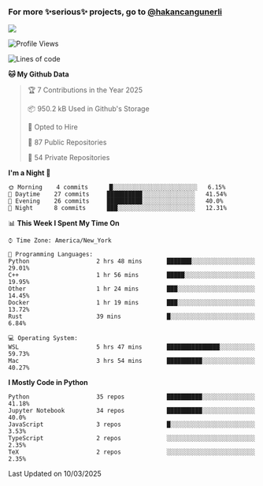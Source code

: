 ### For more ✨serious✨ projects, go to [@hakancangunerli](https://github.com/hakancangunerli)

![](https://github-readme-stats.vercel.app/api/top-langs/?username=johngunerli&layout=compact&hide=jupyter%20notebook,tex,html,shell,CSS,Ruby,Makefile,EmberScript,MATLAB,C&langs_count=6&exclude_repo=2015-csharp,gt_code,gsu_code,uga_code,uga_robotics)

<!--START_SECTION:waka-->
![Profile Views](http://img.shields.io/badge/Profile%20Views-0-blue)

![Lines of code](https://img.shields.io/badge/From%20Hello%20World%20I%27ve%20Written-481432%20lines%20of%20code-blue)

**🐱 My Github Data** 

> 🏆 7 Contributions in the Year 2025
 > 
> 📦 950.2 kB Used in Github's Storage 
 > 
> 💼 Opted to Hire
 > 
> 📜 87 Public Repositories 
 > 
> 🔑 54 Private Repositories  
 > 
**I'm a Night 🦉** 

```text
🌞 Morning    4 commits      █░░░░░░░░░░░░░░░░░░░░░░░░   6.15% 
🌆 Daytime    27 commits     ██████████░░░░░░░░░░░░░░░   41.54% 
🌃 Evening    26 commits     ██████████░░░░░░░░░░░░░░░   40.0% 
🌙 Night      8 commits      ███░░░░░░░░░░░░░░░░░░░░░░   12.31%

```


📊 **This Week I Spent My Time On** 

```text
⌚︎ Time Zone: America/New_York

💬 Programming Languages: 
Python                   2 hrs 48 mins       ███████░░░░░░░░░░░░░░░░░░   29.01% 
C++                      1 hr 56 mins        █████░░░░░░░░░░░░░░░░░░░░   19.95% 
Other                    1 hr 24 mins        ███░░░░░░░░░░░░░░░░░░░░░░   14.45% 
Docker                   1 hr 19 mins        ███░░░░░░░░░░░░░░░░░░░░░░   13.72% 
Rust                     39 mins             █░░░░░░░░░░░░░░░░░░░░░░░░   6.84%

💻 Operating System: 
WSL                      5 hrs 47 mins       ███████████████░░░░░░░░░░   59.73% 
Mac                      3 hrs 54 mins       ██████████░░░░░░░░░░░░░░░   40.27%

```

**I Mostly Code in Python** 

```text
Python                   35 repos            ██████████░░░░░░░░░░░░░░░   41.18% 
Jupyter Notebook         34 repos            ██████████░░░░░░░░░░░░░░░   40.0% 
JavaScript               3 repos             █░░░░░░░░░░░░░░░░░░░░░░░░   3.53% 
TypeScript               2 repos             ░░░░░░░░░░░░░░░░░░░░░░░░░   2.35% 
TeX                      2 repos             ░░░░░░░░░░░░░░░░░░░░░░░░░   2.35%

```



 Last Updated on 10/03/2025
<!--END_SECTION:waka-->


